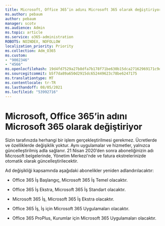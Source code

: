```yaml
---
title: Microsoft, Office 365’in adını Microsoft 365 olarak değiştiriyor
ms.author: pebaum
author: pebaum
manager: scotv
ms.audience: Admin
ms.topic: article
ms.service: o365-administration
ROBOTS: NOINDEX, NOFOLLOW
localization_priority: Priority
ms.collection: Adm_O365
ms.custom:
- "9002346"
- "4566"
ms.openlocfilehash: 19d4fd7529a27b8dfa7b178f71be630b15dca27162969171c9d0f3bbf820d983
ms.sourcegitcommit: b5f7da89a650d2915dc652449623c78be6247175
ms.translationtype: MT
ms.contentlocale: tr-TR
ms.lasthandoff: 08/05/2021
ms.locfileid: "53992716"
---
```

# <a name="microsoft-is-renaming-office-365-to-microsoft-365"></a>Microsoft, Office 365’in adını Microsoft 365 olarak değiştiriyor

Sizin tarafınızda herhangi bir işlem gerçekleştirilmesi gerekmez. Ücretlerde ve özelliklerde değişiklik yoktur. Aynı uygulamalar ve hizmetler, yalnızca güncelleştirilmiş adla sağlanır. 21 Nisan 2020’den sonra aboneliğinizin adı Microsoft belgelerinde, Yönetim Merkezi’nde ve fatura ekstrelerinizde otomatik olarak güncelleştirilecektir.

Ad değişikliği kapsamında aşağıdaki abonelikler yeniden adlandırılacaktır:

- Office 365 İş Başlangıç, Microsoft 365 İş Temel olacaktır.

- Office 365 İş Ekstra, Microsoft 365 İş Standart olacaktır.

- Microsoft 365 İş, Microsoft 365 İş Ekstra olacaktır.

- Office 365 İş, İş için Microsoft 365 Uygulamaları olacaktır.

- Office 365 ProPlus, Kurumlar için Microsoft 365 Uygulamaları olacaktır.
